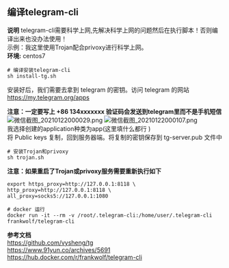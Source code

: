 ## 编译telegram-cli

**说明** telegram-cli需要科学上网,先解决科学上网的问题然后在执行脚本！否则编译出来也没办法使用！  
示例：我这里使用Trojan配合privoxy进行科学上网。  
**环境:** centos7
```
# 编译安装telegram-cli
sh install-tg.sh
```
安装好后，我们需要去拿到 telegram 的密钥。访问 telegram 的网站  
https://my.telegram.org/apps

**注意：一定要写上 +86 134xxxxxxx  验证码会发送到telegram里而不是手机短信**  
![微信截图_20210122000029.png](https://i.loli.net/2021/01/22/ZamMSc6JilAW7eP.png)
![微信截图_20210122000107.png](https://i.loli.net/2021/01/22/q5IcfNUZXgOsne2.png)  
我选择创建的application种类为app(这里填什么都行 )  
将 Public keys 复制，回到服务器端。将复制的密钥保存到 tg-server.pub 文件中
```
# 安装Trojan和privoxy
sh trojan.sh
```
**注意：如果重启了Trojan或privoxy服务需要重新执行如下**
```
export https_proxy=http://127.0.0.1:8118 \
http_proxy=http://127.0.0.1:8118 \
all_proxy=socks5://127.0.0.1:1080
```
```
# docker 运行
docker run -it --rm -v /root/.telegram-cli:/home/user/.telegram-cli frankwolf/telegram-cli
```

**参考文档**  
https://github.com/vysheng/tg  
https://www.91yun.co/archives/5691  
https://hub.docker.com/r/frankwolf/telegram-cli  
